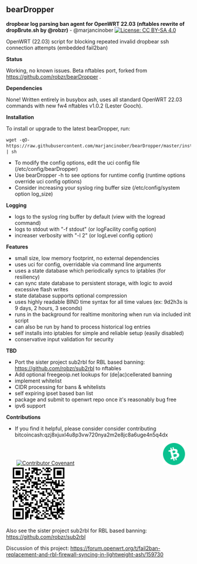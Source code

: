## bearDropper 

**dropbear log parsing ban agent for OpenWRT 22.03 (nftables rewrite of dropBrute.sh by @robzr)** - @marjancinober
[![License: CC BY-SA 4.0](https://licensebuttons.net/l/by-sa/4.0/80x15.png)](https://creativecommons.org/licenses/by-sa/4.0/)

OpenWRT (22.03) script for blocking repeated invalid dropbear ssh connection attempts (embedded fail2ban)

**Status**

Working, no known issues. Beta nftables port, forked from https://github.com/robzr/bearDropper .

**Dependencies** 

None! Written entirely in busybox ash, uses all standard OpenWRT 22.03 commands with new fw4 nftables v1.0.2 (Lester Gooch).

**Installation**

To install or upgrade to the latest bearDropper, run:

	wget -qO- https://raw.githubusercontent.com/marjancinober/bearDropper/master/install.sh | sh

 - To modify the config options, edit the uci config file (/etc/config/bearDropper)
 - Use bearDropper -h to see options for runtime config (runtime options override uci config options)
 - Consider increasing your syslog ring buffer size (/etc/config/system option log_size)

**Logging**

 - logs to the syslog ring buffer by default (view with the logread command)
 - logs to stdout with "-f stdout" (or logFacility config option)
 - increaser verbosity with "-l 2" (or logLevel config option)

**Features**

 - small size, low memory footprint, no external dependencies
 - uses uci for config, overridable via command line arguments
 - uses a state database which periodically syncs to iptables (for resiliency)
 - can sync state database to persistent storage, with logic to avoid excessive flash writes
 - state database supports optional compression
 - uses highly readable BIND time syntax for all time values (ex: 9d2h3s is 9 days, 2 hours, 3 seconds)
 - runs in the background for realtime monitoring when run via included init script
 - can also be run by hand to process historical log entries
 - self installs into iptables for simple and reliable setup (easily disabled)
 - conservative input validation for security

**TBD**

 - Port the sister project sub2rbl for RBL based banning: https://github.com/robzr/sub2rbl to nftables
 - Add optional freegeoip.net lookups for (de|ac)cellerated banning
 - implement whitelist
 - CIDR processing for bans & whitelists
 - self expiring ipset based ban list
 - package and submit to openwrt repo once it's reasonably bug free
 - ipv6 support

**Contributions**
 - If you find it helpful, please consider consider contributing&emsp;bitcoincash:qzj8xjuxl4u8p3vw720nya2m2e8jc8a6uge4n5q4dx  

&emsp;&emsp;[![Contributor Covenant](https://img.shields.io/badge/Contributor%20Covenant-2.1-4baaaa.svg)](https://www.contributor-covenant.org/) &emsp;&emsp;&emsp;&emsp;&emsp;&emsp;&emsp;&emsp;&emsp;&emsp;&emsp;&emsp;&emsp;&emsp;&emsp;&emsp;&emsp;<img src="src/assets/bitcoincash.svg" height="60"> &emsp;<img src="src/assets/bitcoincash_qzj8xjuxl4u8p3vw720nya2m2e8jc8a6uge4n5q4dx.png" alt="bitcoincash:qzj8xjuxl4u8p3vw720nya2m2e8jc8a6uge4n5q4dx" />


Also see the sister project sub2rbl for RBL based banning: https://github.com/robzr/sub2rbl

Discussion of this project: https://forum.openwrt.org/t/fail2ban-replacement-and-rbl-firewall-syncing-in-lightweight-ash/159730

